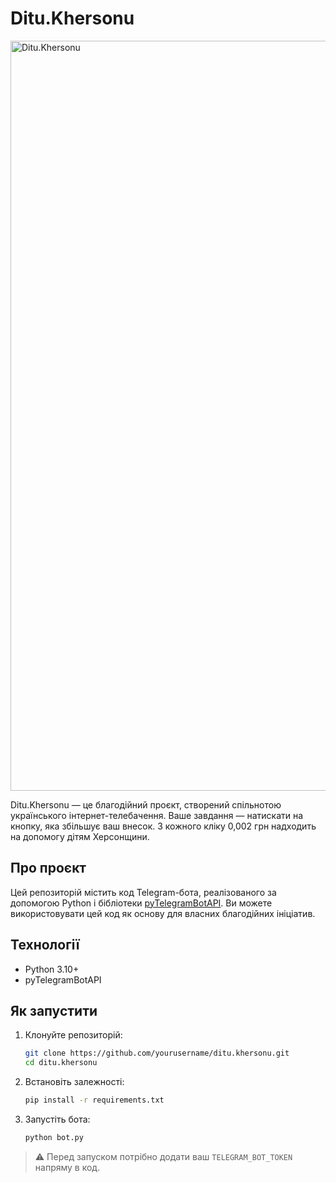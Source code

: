 # Ditu.Khersonu

<img src="https://i.ibb.co/hRqV6wL5/dtkhersonuold.png" alt="Ditu.Khersonu" width="1200"/>

Ditu.Khersonu — це благодійний проєкт, створений спільнотою українського інтернет-телебачення. Ваше завдання — натискати на кнопку, яка збільшує ваш внесок. З кожного кліку 0,002 грн надходить на допомогу дітям Херсонщини.

## Про проєкт

Цей репозиторій містить код Telegram-бота, реалізованого за допомогою Python і бібліотеки [pyTelegramBotAPI](https://github.com/eternnoir/pyTelegramBotAPI). Ви можете використовувати цей код як основу для власних благодійних ініціатив.

## Технології

* Python 3.10+
* pyTelegramBotAPI

## Як запустити

1. Клонуйте репозиторій:

   ```bash
   git clone https://github.com/yourusername/ditu.khersonu.git
   cd ditu.khersonu
   ```

2. Встановіть залежності:

   ```bash
   pip install -r requirements.txt
   ```

3. Запустіть бота:

   ```bash
   python bot.py
   ```

> ⚠️ Перед запуском потрібно додати ваш `TELEGRAM_BOT_TOKEN` напряму в код.
